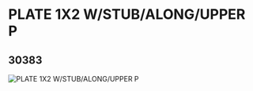 # PLATE 1X2 W/STUB/ALONG/UPPER P
## 30383
![PLATE 1X2 W/STUB/ALONG/UPPER P](https://lc-www-live-s.legocdn.com/media/bricks/5/2/4144572.jpg)